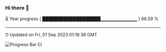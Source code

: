 ### Hi there 👋

⏳ Year progress { ███████████████████▁▁▁▁▁▁▁▁▁▁▁ } 66.59 %

---

⏰ Updated on Fri, 01 Sep 2023 01:16:38 GMT

![Progress Bar CI](https://github.com/ZhaoGui/ZhaoGui/workflows/Progress%20Bar%20CI/badge.svg)
